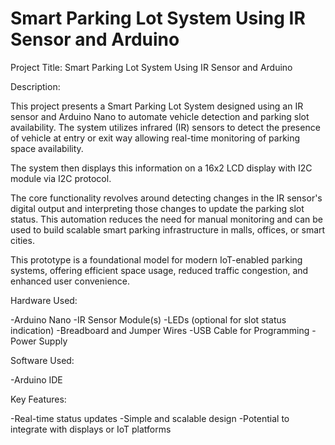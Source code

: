 # Smart Parking Lot System Using IR Sensor and Arduino

Project Title: Smart Parking Lot System Using IR Sensor and Arduino

Description:

This project presents a Smart Parking Lot System designed using an IR sensor and Arduino Nano to automate vehicle detection and parking slot availability. The system utilizes infrared (IR) sensors to detect the presence of vehicle at entry or exit way allowing real-time monitoring of parking space availability.

The system then displays this information on a 16x2 LCD display with I2C module via I2C protocol.

The core functionality revolves around detecting changes in the IR sensor's digital output and interpreting those changes to update the parking slot status. This automation reduces the need for manual monitoring and can be used to build scalable smart parking infrastructure in malls, offices, or smart cities.

This prototype is a foundational model for modern IoT-enabled parking systems, offering efficient space usage, reduced traffic congestion, and enhanced user convenience.

Hardware Used:

-Arduino Nano
-IR Sensor Module(s)
-LEDs (optional for slot status indication)
-Breadboard and Jumper Wires
-USB Cable for Programming
-Power Supply


Software Used:

-Arduino IDE


Key Features:

-Real-time status updates
-Simple and scalable design
-Potential to integrate with displays or IoT platforms
